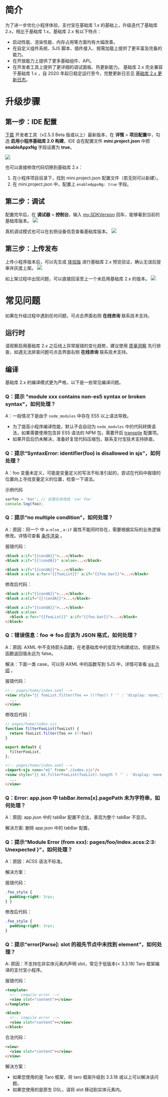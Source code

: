 # 简介

为了进一步优化小程序体验，支付宝在基础库 1.x 的基础上，升级迭代了基础库 2.x，相比于基础库 1.x，基础库 2.x 有以下特点：
- 启动性能、渲染性能、内存占用等方面均有大幅改善。
- 在自定义组件系统、SJS 脚本、插件接入、按需加载上提供了更丰富及完备的能力。
- 在开放能力上提供了更多基础组件、API。
- 在开发者工具上提供了更详细的调试面板、热更新能力。
基础库 2.x 完全兼容于基础库 1.x ，自 2020 年起已稳定运行至今，完整更新日志见 [基础库 2.x 更新日志](https://opendocs.alipay.com/mini/ide/framework-changelog-v2)。

# 升级步骤

## 第一步：IDE 配置

[下载](https://opendocs.alipay.com/mini/ide/download) 开发者工具（v2.5.3 Beta 版或以上）最新版本，在 **详情** > **项目配置**中，勾选 **启用小程序基础库 2.0 构建**，IDE 会在配置文件 **mini.project.json** 中把 **enableAppxNg** 字段设置为 **true**。

![](https://cdn.nlark.com/yuque/0/2022/png/179989/1661913069751-5f8fc1bf-502c-4f5f-99cc-b419abe54b75.png)

也可以直接修改代码切换到基础库 2.x：
1. 在小程序项目目录下，找到 mini.project.json 配置文件（若无则可以新建）。
2. 在 mini.project.json 中，配置上 `enableAppxNg: true` 字段。

## 第二步：调试
配置完毕后，在 **调试器** > **控制台**，输入 [my.SDKVersion](https://opendocs.alipay.com/mini/api/sdk-version) 回车，能够看到当前的基础库版本。
![](https://cdn.nlark.com/yuque/0/2022/png/179989/1661913259721-57b20276-37ef-40d5-a561-49e3edb5b7cb.png)

真机调试模式也可以在右侧设备信息查看基础库版本。
![](https://cdn.nlark.com/yuque/0/2022/png/179989/1661913263656-207ca630-7aab-46c4-89a9-54a49ec7e3b4.png)

## 第三步：上传发布
上传小程序版本后，可以先生成 [体验版](https://opendocs.alipay.com/mini/ide/beta) 进行基础库 2.x 预览验证，确认无误后提审并灰度上架。
![](https://cdn.nlark.com/yuque/0/2022/png/179989/1661913537713-eecb28dc-d5e9-41c1-abee-debc99133ef7.png)

如上架过程中出现问题，可以直接回滚至上一个未启用基础库 2.x 的版本。
![](https://cdn.nlark.com/yuque/0/2022/png/179989/1661913542087-d8dc6788-7399-442a-aded-0dbfb8b57856.png)

# 常见问题
如果在升级过程中遇到任何问题，可点击界面右侧 **在线咨询** 联系技术支持。

## 运行时
请观察启用基础库 2.x 之后线上异常报错的变化趋势，建议使用 [质量洞察](https://opendocs.alipay.com/mini/ide/quality-insight) 先行排查，如遇无法排查问题可点击界面右侧 **在线咨询** 联系技术支持。
## 编译

基础库 2.x 的编译模式更为严格，以下是一些常见编译问题。

### Q：提示 "module xxx contains non-es5 syntax or broken syntax"，如何处理？

A：一般情况下是由于 `node_modules` 中存在 ES5 以上语法导致。

- 为了提高小程序编译性能，默认不会自动为 `node_modules` 中的代码转换语法，如果需要使用包含非 ES5 语法的 NPM 包，需要开启 [transpile](https://opendocs.alipay.com/mini/03dbc3#transpile) 配置项。
- 如果开启后仍未解决，准备好复现代码压缩包，联系支付宝技术支持排查。

### Q：提示“SyntaxError: identifier(foo) is disallowed in sjs”，如何处理？

A：foo 变量未定义，可能是变量定义的写法不标准引起的，尝试在代码中报错的位置向上寻找变量定义的位置，检查一下语法。

示例代码

```JavaScript
varfoo = 'bar'; // 这里应该改成 'var foo'
console.log(foo);
```

### Q：提示“no multiple condition”，如何处理？

A：原因：同一个 中 `a:else` , `a:if` 属性不能同时存在，需要根据实际的业务逻辑修改。详情可查看 [条件渲染](https://opendocs.alipay.com/mini/framework/conditional-render) 。

报错代码：

```HTML
<block a:if="{{condA}}">...</block>
<block a:if="{{!condA}}" a:else>...</block>

<block a:if="{{condA}}">...</block>
<block a:else a:for="{{fooList}}" a:if="{{foo.bar}}">...</block>
```

修改后代码：

```HTML
<block a:if="{{condA}}">...</block>
<block a:elif="{{!condA}}">...</block>

<block a:if="{{condA}}">...</block>
<block a:else>
  <block a:for="{{fooList}}" a:if="{{foo.bar}}">...</block>
</block>
```

### Q：错误信息：foo => foo 应该为 JSON 格式，如何处理？

A：原因: AXML 中不支持箭头函数，在老基础库中的变现为构建成功，但是箭头函数返回值永远为 false。

解决：下面一类 case，可以将 AXML 中的函数写到 SJS 中，详情可查看 [sjs 介绍](https://opendocs.alipay.com/mini/framework/sjs) 。

报错代码：

```HTML
<!-- pages/home/index.axml -->
<view style="{{ fooList.filter(foo => (!!foo)) ? '' : 'display: none;'}}">
  ...
</view>
```

修改后代码：

```JavaScript
// pages/home/index.sjs
function filterFooList(fooList) {
  return fooList.filter(foo => (!!foo))
}

export default {
  filterFooList,
};
```

```HTML
<!-- pages/home/index.axml -->
<import-sjs name="m1" from="./index.sjs"/>
<view style="{{ m1.filterFooList(fooList).length ? '' : 'display: none;'}}">
  ...
</view>
```

### Q：Error: app.json 中 tabBar.items[x].pagePath 未为字符串，如何处理？

A：原因: app.json 中的 tabBar 配置不合法，表现为整个 tabBar 不显示。

解决方案: 删除 app.json 中的 tabBar 配置。

### Q：提示“Module Error (from xxx): pages/foo/index.acss:2:3: Unexpected }”，如何处理？

A：原因：ACSS 语法不标准。

解决方案：

报错代码：

```CSS
.foo_style {
  padding-right: 3rpx;
} }
```

修改后代码：

```CSS
.foo_style {
  padding-right: 3rpx;
}
```

### Q：提示“error[Parse]: slot 的祖先节点中未找到 element”，如何处理？

A: 原因：不支持在非实体元素内声明 slot，常见于低版本(< 3.3.18) Taro 框架编译的支付宝小程序。

报错代码：

```HTML
<template>
  <!-- compile error -->
  <view slot="content"></view>
</template>

<block>
  <!-- compile error -->
  <view slot="content"></view>
</block>
```

合法代码：

```HTML
<view>
  <view slot="content"></view>
</view>
```

解决方案：

- 如果您使用的是 Taro 框架，将 taro 框架升级到 3.3.18 或以上可以解决该问题。
- 如果您使用的是原生 DSL，请将 slot 移动到实体元素内。
